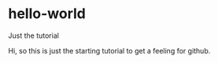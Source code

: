 # hello-world
Just the tutorial

Hi, so this is just the starting tutorial to get a feeling for github.
